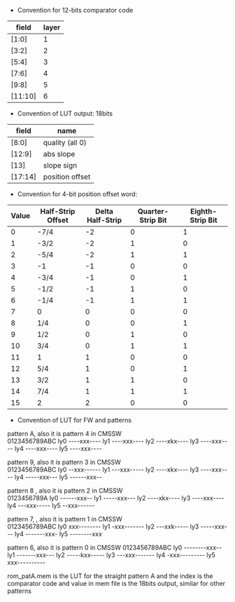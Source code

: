 * Convention for 12-bits comparator code

|  field   | layer |
|----------|-------|
|  [1:0]   |   1   |
|  [3:2]   |   2   |
|  [5:4]   |   3   |
|  [7:6]   |   4   |
|  [9:8]   |   5   |
|  [11:10] |   6   |

* Convention of LUT output:  18bits

|  field   |  name           |
|----------|-----------------|
| [8:0]    | quality (all 0) |
| [12:9]   | abs slope       |
| [13]     | slope sign      |
| [17:14]  | position offset |


* Convention for 4-bit position offset word:

| Value | Half-Strip Offset  | Delta Half-Strip  | Quarter-Strip Bit  | Eighth-Strip Bit |
|-------|--------------------|-------------------|--------------------|------------------|
|   0   |   -7/4             |   -2              |   0                |   1              |
|   1   |   -3/2             |   -2              |   1                |   0              |
|   2   |   -5/4             |   -2              |   1                |   1              |
|   3   |   -1               |   -1              |   0                |   0              |
|   4   |   -3/4             |   -1              |   0                |   1              |
|   5   |   -1/2             |   -1              |   1                |   0              |
|   6   |   -1/4             |   -1              |   1                |   1              |
|   7   |   0                |   0               |   0                |   0              |
|   8   |   1/4              |   0               |   0                |   1              |
|   9   |   1/2              |   0               |   1                |   0              |
|   10  |   3/4              |   0               |   1                |   1              |
|   11  |   1                |   1               |   0                |   0              |
|   12  |   5/4              |   1               |   0                |   1              |
|   13  |   3/2              |   1               |   1                |   0              |
|   14  |   7/4              |   1               |   1                |   1              |
|   15  |   2                |   2               |   0                |   0              |

* Convention of LUT for FW and patterns 

pattern A, also it is pattern 4 in CMSSW   
       0123456789ABC
   ly0 ----xxx----
   ly1 ----xxx----
   ly2 ----xkx----
   ly3 ----xxx----
   ly4 ----xxx----
   ly5 ----xxx----

pattern 9, also it is pattern 3 in CMSSW   
       0123456789ABC
   ly0 --xxx------
   ly1 ---xxx-----
   ly2 ----xkx----
   ly3 ----xxx----
   ly4 -----xxx---
   ly5 ------xxx--

pattern 8 , also it is pattern 2 in CMSSW   
       0123456789A
   ly0 ------xxx--
   ly1 -----xxx---
   ly2 ----xkx----
   ly3 ----xxx----
   ly4 ---xxx-----
   ly5 --xxx------

pattern 7, , also it is pattern 1 in CMSSW   
       0123456789ABC
   ly0 xxx--------
   ly1 -xxx-------
   ly2 ---xxk-----
   ly3 -----xxx---
   ly4 -------xxx-
   ly5 --------xxx

pattern 6, also it is pattern 0 in CMSSW
       0123456789ABC
   ly0 --------xxx--
   ly1 -------xxx---
   ly2 -----kxx-----
   ly3 ---xxx-------
   ly4 -xxx---------
   ly5 xxx----------


rom_patA.mem is the LUT for the straight pattern A and the index is the comparator code and value in mem file is the 18bits output, similar for other patterns

